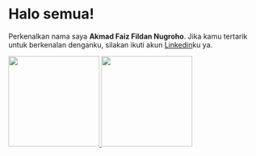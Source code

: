 # Halo semua! 
Perkenalkan nama saya **Akmad Faiz Fildan Nugroho**.
Jika kamu tertarik untuk berkenalan denganku, silakan ikuti akun [Linkedin](https://www.linkedin.com/in/ffildann/)ku ya.
 
<p align="left">
<a href="https://github.com/ffildann">
  <img height="180em" src="https://github-readme-stats-eight-theta.vercel.app/api?username=ffildann&show_icons=true&theme=algolia&include_all_commits=true&count_private=true"/>
  <img height="180em" src="https://github-readme-stats-eight-theta.vercel.app/api/top-langs/?username=ffildann&layout=compact&langs_count=8&theme=algolia"/>
</a>
</p>
